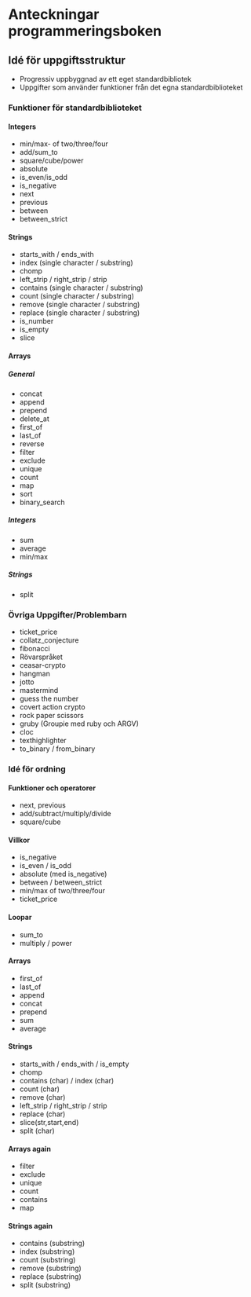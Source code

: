 # Anteckningar programmeringsboken

## Idé för uppgiftsstruktur

* Progressiv uppbyggnad av ett eget standardbibliotek
* Uppgifter som använder funktioner från det egna standardbiblioteket

### Funktioner för standardbiblioteket
#### Integers
* min/max- of two/three/four
* add/sum_to
* square/cube/power
* absolute
* is_even/is_odd
* is_negative
* next
* previous
* between
* between_strict

#### Strings
* starts_with / ends_with
* index (single character / substring)
* chomp
* left_strip / right_strip / strip
* contains (single character / substring)    
* count (single character / substring)
* remove (single character / substring)
* replace (single character / substring)
* is_number
* is_empty
* slice

#### Arrays

##### General
* concat
* append
* prepend
* delete_at
* first_of
* last_of
* reverse
* filter
* exclude
* unique
* count
* map
* sort
* binary_search

##### Integers
* sum
* average
* min/max

##### Strings
* split


### Övriga Uppgifter/Problembarn

* ticket_price
* collatz_conjecture
* fibonacci
* Rövarspråket
* ceasar-crypto
* hangman
* jotto
* mastermind
* guess the number
* covert action crypto
* rock paper scissors
* gruby (Groupie med ruby och ARGV)
* cloc
* texthighlighter
* to_binary / from_binary

### Idé för ordning

#### Funktioner och operatorer
* next, previous
* add/subtract/multiply/divide
* square/cube

#### Villkor
* is_negative
* is_even / is_odd
* absolute (med is_negative)
* between / between_strict
* min/max of two/three/four
* ticket_price

#### Loopar
* sum_to
* multiply / power

#### Arrays
* first_of
* last_of
* append
* concat
* prepend
* sum
* average

#### Strings
* starts_with / ends_with / is_empty
* chomp
* contains (char) / index (char)
* count (char)
* remove (char)
* left_strip / right_strip / strip
* replace (char)
* slice(str,start,end)
* split (char)

#### Arrays again
* filter
* exclude
* unique
* count
* contains
* map

#### Strings again
* contains (substring)
* index (substring)
* count (substring)
* remove (substring)
* replace (substring)
* split (substring)
